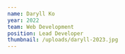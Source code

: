 ```yaml
---
name: Daryll Ko
year: 2022
team: Web Development
position: Lead Developer
thumbnail: /uploads/daryll-2023.jpg
---
```

